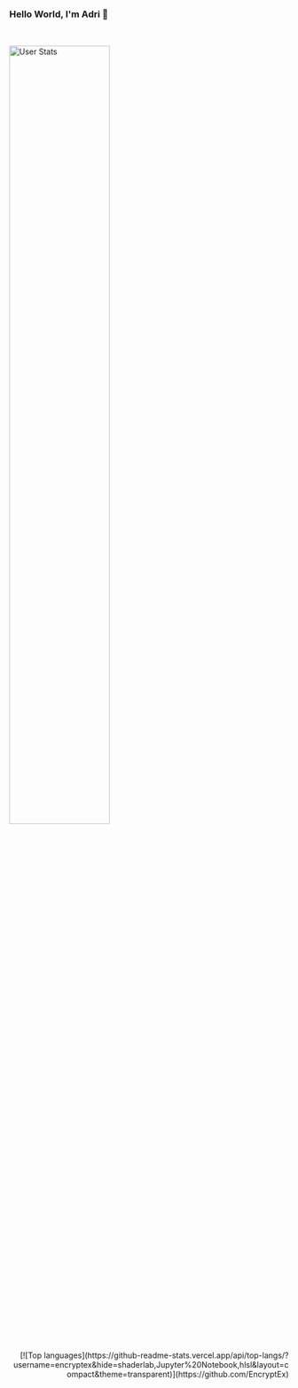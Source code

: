 ### Hello World, I'm Adri 👋

<!--
**AdriMM26/AdriMM26** is a ✨ _special_ ✨ repository because its `README.md` (this file) appears on your GitHub profile.

Here are some ideas to get you started:

- 🔭 I’m currently working on ...
- 🌱 I’m currently learning ...
- 👯 I’m looking to collaborate on ...
- 🤔 I’m looking for help with ...
- 💬 Ask me about ...
- 📫 How to reach me: ...
- 😄 Pronouns: ...
- ⚡ Fun fact: ...
-->

<br>
<p align="left">
  <img alt="User Stats" src="https://github-readme-stats.vercel.app/api?username=AdriMM26&&show_icons=true&&theme=dark" width="60%"/>
</p>
<p align="right">
  [![Top languages](https://github-readme-stats.vercel.app/api/top-langs/?username=encryptex&hide=shaderlab,Jupyter%20Notebook,hlsl&layout=compact&theme=transparent)](https://github.com/EncryptEx)
</p>
